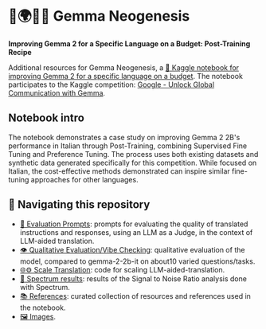 # 💎🌍🇮🇹 Gemma Neogenesis
**Improving Gemma 2 for a Specific Language on a Budget: Post-Training Recipe**

Additional resources for Gemma Neogenesis, a [📓 Kaggle notebook for improving Gemma 2 for a specific language on a budget](https://www.kaggle.com/code/anakin87/post-training-gemma-for-italian-and-beyond).
The notebook participates to the Kaggle competition: [Google - Unlock Global Communication with Gemma](https://www.kaggle.com/competitions/gemma-language-tuning).

## Notebook intro
The notebook demonstrates a case study on improving Gemma 2 2B's performance in Italian through Post-Training, combining Supervised Fine Tuning and Preference Tuning. The process uses both existing datasets and synthetic data generated specifically for this competition.
While focused on Italian, the cost-effective methods demonstrated can inspire similar fine-tuning approaches for other languages.

## 👣 Navigating this repository
- [📝 Evaluation Prompts](./evaluation_prompts/README.md): prompts for evaluating the quality of translated instructions and responses, using an LLM as a Judge, in the context of LLM-aided translation.
- [👁️ Qualitative Evaluation/Vibe Checking](./qualitative_evaluation): qualitative evaluation of the model, compared to gemma-2-2b-it on about10 varied questions/tasks.
- [🌐⚙️ Scale Translation](./scale_translation/README.md): code for scaling LLM-aided-translation.
- [🎯 Spectrum results](./spectrum_results): results of the Signal to Noise Ratio analysis done with Spectrum.
- [📚 References](./references.md): curated collection of resources and references used in the notebook.
- [🖼️ Images](./images/).
